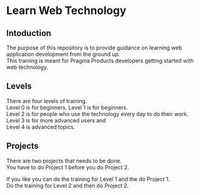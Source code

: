 # Learn Web Technology

## Intoduction
The purpose of this repository is to provide guidance on learning web application development from the ground up.  
This training is meant for Pragma Products developers getting started with web technology.

## Levels
There are four levels of training.  
Level 0 is for beginners.
Level 1 is for beginners.  
Level 2 is for people who use the technology every day to do their work.  
Level 3 is for more advanced users and  
Level 4 is advanced topics.  

## Projects
There are two projects that needs to be done.  
You have to do Project 1 before you do Project 2.

If you like you can do the training for Level 1 and the do Project 1.  
Do the training for Level 2 and then do Project 2.
